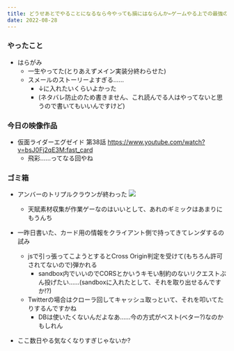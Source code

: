 ```yaml
---
title: どうせあとでやることになるなら今やっても損にはならんか←ゲームやる上での最強の言い訳
date: 2022-08-28
---
```

 
### やったこと
+ はらがみ  
  + 一生やってた(とりあえずメイン実装分終わらせた)
  + スメールのストーリーよすぎる……
    + ↓に入れたいくらいよかった
    + (ネタバレ防止のため書きません、これ読んでる人はやってないと思うので書いてもいいんですけど)

### 今日の映像作品
+ 仮面ライダーエグゼイド 第38話 <https://www.youtube.com/watch?v=bsJ0Fj2qE3M:fast_card>
  + 飛彩……ってなる回やね

### ゴミ箱
+ アンバーのトリプルクラウンが終わった
  ![](https://pbs.twimg.com/media/FbPJc8eVEAAL5Bx?format=jpg)

  + 天賦素材収集が作業ゲーなのはいいとして、あれのギミックはあまりにもうんち

+ 一昨日書いた、カード用の情報をクライアント側で持ってきてレンダするの試み
  + jsで引っ張ってこようとするとCross Origin判定を受けて(もちろん許可されてないので)弾かれる
    + sandbox内でいいのでCORSとかいうキモい制約のないリクエストぶん投げたい……(sandboxに入れたとして、それを取り出せるんですか!?)
  + Twitterの場合はクローラ回してキャッシュ取っといて、それを叩いてたりするんですかね
    + DBは使いたくないんだよなあ……今の方式がベスト(ベター?)なのかもしれん


+ ここ数日やる気なくなりすぎじゃないか?
